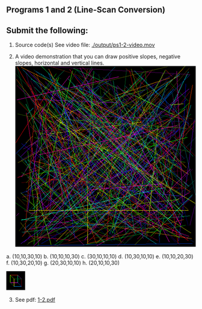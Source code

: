 ## Programs 1 and 2 (Line-Scan Conversion)

## Submit the following: 
1. Source code(s) See video file:  [./output/ps1-2-video.mov](./output/ps1-2-video.mov)

2. A video demonstration that you can draw positive slopes, negative slopes, horizontal and vertical lines. ![lots-of-lines](./output/ps1-2.png)

a. (10,10,30,10)
b. (10,10,10,30)
c. (30,10,10,10)
d. (10,30,10,10)
e. (10,10,20,30)
f. (10,30,20,10)
g. (20,30,10,10)
h. (20,10,10,30)

![square](./output/ps1-1-square.png)

3. See pdf: [1-2.pdf](./1-2.pdf)

